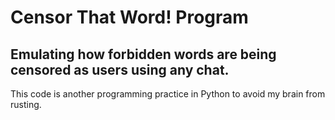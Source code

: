# Censor That Word! Program

## Emulating how forbidden words are being censored as users using any chat.

This code is another programming practice in Python to avoid my brain from rusting.

